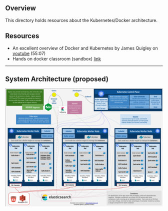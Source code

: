 ## Overview

This directory holds resources about the Kubernetes/Docker architecture.

## Resources

- An excellent overview of Docker and Kubernetes by James Quigley on [youtube](https://www.youtube.com/watch?v=1xo-0gCVhTU) (55:07)
- Hands on docker classroom (sandbox) [link](https://training.play-with-docker.com/)

--- 
## System Architecture (proposed)

![Proposed system architecture](architecture-overview.png)
